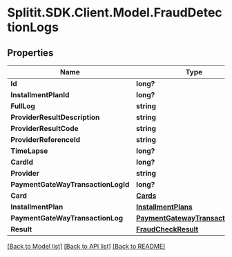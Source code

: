 # Splitit.SDK.Client.Model.FraudDetectionLogs
## Properties

Name | Type | Description | Notes
------------ | ------------- | ------------- | -------------
**Id** | **long?** |  | 
**InstallmentPlanId** | **long?** |  | 
**FullLog** | **string** |  | [optional] 
**ProviderResultDescription** | **string** |  | [optional] 
**ProviderResultCode** | **string** |  | [optional] 
**ProviderReferenceId** | **string** |  | [optional] 
**TimeLapse** | **long?** |  | 
**CardId** | **long?** |  | 
**Provider** | **string** |  | [optional] 
**PaymentGateWayTransactionLogId** | **long?** |  | [optional] 
**Card** | [**Cards**](Cards.md) |  | [optional] 
**InstallmentPlan** | [**InstallmentPlans**](InstallmentPlans.md) |  | [optional] 
**PaymentGateWayTransactionLog** | [**PaymentGatewayTransactionLogs**](PaymentGatewayTransactionLogs.md) |  | [optional] 
**Result** | [**FraudCheckResult**](FraudCheckResult.md) |  | 

[[Back to Model list]](../README.md#documentation-for-models) [[Back to API list]](../README.md#documentation-for-api-endpoints) [[Back to README]](../README.md)

